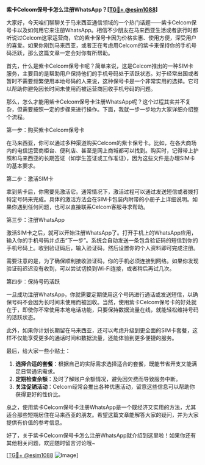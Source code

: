 **紫卡Celcom保号卡怎么注册WhatsApp？[[TG💪+ @esim1088](https://t.me/s/esim1088)]**

大家好，今天咱们聊聊关于马来西亚通信领域的一个热门话题——紫卡Celcom保号卡以及如何用它来注册WhatsApp。相信不少朋友在马来西亚生活或者旅行时都听说过Celcom这家运营商，它的紫卡保号卡因为价格实惠、使用方便，深受用户的喜爱。如果你刚到马来西亚，或者正在考虑用Celcom的紫卡来保持你的手机号码活跃，那么这篇文章一定会对你有所帮助。

首先，什么是紫卡Celcom保号卡呢？简单来说，这是Celcom推出的一种SIM卡服务，主要目的是帮助用户保持他们的手机号码处于活跃状态。对于经常出国或者暂时不需要频繁使用本地号码的人来说，这种保号卡是一个非常实用的选择。它可以帮助你避免因长时间未使用而被运营商回收手机号码的问题。

那么，怎么才能用紫卡Celcom保号卡注册WhatsApp呢？这个过程其实并不复杂，但需要按照一定的步骤来进行操作。下面，我就一步一步地为大家详细介绍整个流程。

第一步：购买紫卡Celcom保号卡

在马来西亚，你可以通过多种渠道购买Celcom的紫卡保号卡。比如，在各大商场内的电信运营商柜台、便利店、甚至是网上商城都可以找到。购买时，记得带上护照和马来西亚的长期签证（如学生签证或工作准证），因为这些文件是办理SIM卡的基本要求。

第二步：激活SIM卡

拿到紫卡后，你需要先激活它。通常情况下，激活过程可以通过发送短信或者拨打特定号码来完成。具体的激活方法会在SIM卡包装内附带的小册子上详细说明。如果你遇到任何问题，也可以直接联系Celcom客服寻求帮助。

第三步：注册WhatsApp

激活SIM卡之后，就可以开始注册WhatsApp了。打开手机上的WhatsApp应用，输入你的手机号码并点击“下一步”。系统会自动发送一条包含验证码的短信到你的手机号码上。收到验证码后，输入验证码，然后设置你的个人资料即可完成注册。

需要注意的是，为了确保顺利接收验证码，你的手机必须连接到网络。如果你发现验证码迟迟没有收到，可以尝试切换到Wi-Fi连接，或者稍后再试几次。

第四步：保持号码活跃

一旦成功注册WhatsApp，你就需要定期使用这个号码进行通话或发送短信，以确保号码不会因为长时间未使用而被回收。当然，使用紫卡Celcom保号卡的好处就在于，即使你不常使用本地电话功能，只要保持数据流量在线，就能轻松维持号码的活跃状态。

此外，如果你计划长期留在马来西亚，还可以考虑升级到更全面的SIM卡套餐，这样不仅能享受更多的通话时间和数据流量，还能体验到更多便捷的服务。

最后，给大家一些小贴士：

1. **选择合适的套餐**：根据自己的实际需求选择适合的套餐，既能节省开支又能满足日常通讯需求。
2. **定期检查余额**：及时了解账户余额情况，避免因欠费而导致服务中断。
3. **关注促销活动**：Celcom经常会推出各种优惠活动，留意这些信息可以帮助你获得更好的性价比。

总之，使用紫卡Celcom保号卡注册WhatsApp是一个既经济又实用的方法，尤其适合那些短期居住在马来西亚的朋友。希望这篇文章能解答大家的疑问，并为大家提供有价值的参考信息。

好了，关于紫卡Celcom保号卡怎么注册WhatsApp就介绍到这里啦！如果你还有其他相关问题，欢迎随时留言讨论哦~

[[TG💪+ @esim1088](https://t.me/s/esim1088) ![Image](https://i.postimg.cc/4NQfJmqS/Snipaste-2025-05-13-00-14-12.png)]